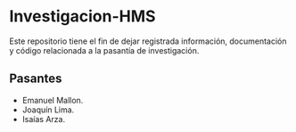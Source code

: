 # Investigacion-HMS
Este repositorio tiene el fin de dejar registrada información, documentación y código relacionada a la pasantía de investigación.

## Pasantes

* Emanuel Mallon.
* Joaquín Lima.
* Isaías Arza.
